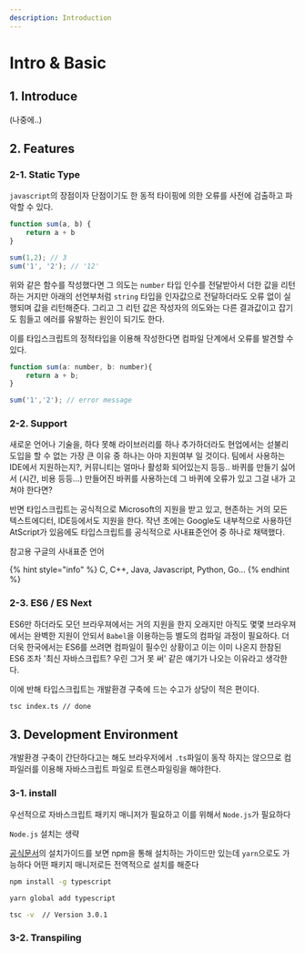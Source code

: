 ```yaml
---
description: Introduction
---
```


# Intro & Basic

## 1. Introduce

\(나중에..\)

## 2. Features

### 2-1. Static Type

`javascript`의 장점이자 단점이기도 한 동적 타이핑에 의한 오류를 사전에 검출하고 파악할 수 있다.

```javascript
function sum(a, b) {
    return a + b
}

sum(1,2); // 3
sum('1', '2'); // '12'
```

위와 같은 함수를 작성했다면 그 의도는 `number` 타입 인수를 전달받아서 더한 값을 리턴하는 거지만 아래의 선언부처럼 `string` 타입을 인자값으로 전달하더라도 오류 없이 실행되며 값을 리턴해준다. 그리고 그 리턴 값은 작성자의 의도와는 다른 결과값이고 잡기도 힘들고 에러를 유발하는 원인이 되기도 한다.

이를 타입스크립트의 정적타입을 이용해 작성한다면 컴파일 단계에서 오류를 발견할 수 있다.

```javascript
function sum(a: number, b: number){
    return a + b;
}

sum('1','2'); // error message
```

### 2-2. Support

새로운 언어나 기술을, 하다 못해 라이브러리를 하나 추가하더라도 현업에서는 섣불리 도입을 할 수 없는 가장 큰 이유 중 하나는 아마 지원여부 일 것이다. 팀에서 사용하는 IDE에서 지원하는지?, 커뮤니티는 얼마나 활성화 되어있는지 등등.. 바퀴를 만들기 싫어서 \(시간, 비용 등등...\) 만들어진 바퀴를 사용하는데 그 바퀴에 오류가 있고 그걸 내가 고쳐야 한다면?

반면 타입스크립트는 공식적으로 Microsoft의 지원을 받고 있고, 현존하는 거의 모든 텍스트에디터, IDE등에서도 지원을 한다. 작년 초에는 Google도 내부적으로 사용하던 AtScript가 있음에도 타입스크립트를 공식적으로 사내표준언어 중 하나로 채택했다.

참고용 구글의 사내표준 언어

{% hint style="info" %}
C, C++, Java, Javascript, Python, Go...
{% endhint %}

### 2-3. ES6 / ES Next

ES6만 하더라도 모던 브라우져에서는 거의 지원을 한지 오래지만 아직도 몇몇 브라우져에서는 완벽한 지원이 안되서 `Babel`을 이용하는등 별도의 컴파일 과정이 필요하다. 더더욱 한국에서는 ES6를 쓰려면 컴파일이 필수인 상황이고 이는 이미 나온지 한참된 ES6 조차 '최신 자바스크립트? 우린 그거 못 써' 같은 얘기가 나오는 이유라고 생각한다.

이에 반해 타입스크립트는 개발환경 구축에 드는 수고가 상당이 적은 편이다.

```bash
tsc index.ts // done
```

## 3. Development Environment

개발환경 구축이 간단하다고는 해도 브라우저에서 `.ts`파일이 동작 하지는 않으므로 컴파일러를 이용해 자바스크립트 파일로 트랜스파일링을 해야한다.

### 3-1. install

우선적으로 자바스크립트 패키지 매니저가 필요하고 이를 위해서 `Node.js`가 필요하다

`Node.js` 설치는 생략

[공식문서](https://www.typescriptlang.org/docs/handbook/typescript-in-5-minutes.html)의 설치가이드를 보면 npm을 통해 설치하는 가이드만 있는데 `yarn`으로도 가능하다 어떤 패키지 매니저로든 전역적으로 설치를 해준다

```bash
npm install -g typescript

yarn global add typescript

tsc -v  // Version 3.0.1
```

### 3-2. Transpiling

